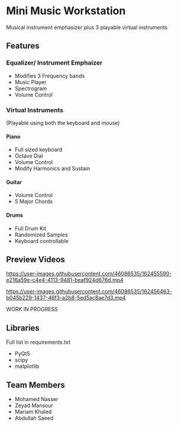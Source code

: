 # Mini Music Workstation

Musical instrument emphasizer plus 3 playable virtual instruments

## Features

### Equalizer/ Instrument Emphaizer

- Modifies 3 Frequency bands
- Music Player
- Spectrogram
- Volume Control

### Virtual Instruments

(Playable using both the keyboard and mouse)

#### Piano

- Full sized keyboard
- Octave Dial
- Volume Control
- Modify Harmonics and Sustain

#### Guitar

- Volume Control
- 5 Major Chords

#### Drums

- Full Drum Kit
- Randomized Samples
- Keyboard controllable

## Preview Videos


https://user-images.githubusercontent.com/46086535/162455590-e216a59e-c4e4-4113-9481-beaf924d676d.mp4



https://user-images.githubusercontent.com/46086535/162456463-b045b229-1437-46f3-a2b8-5ed5ac8ae7d3.mp4



WORK IN PROGRESS

## Libraries

Full list in requirements.txt

- PyQt5
- scipy
- matplotlib

## Team Members

- Mohamed Nasser
- Zeyad Mansour
- Mariam Khaled
- Abdullah Saeed
